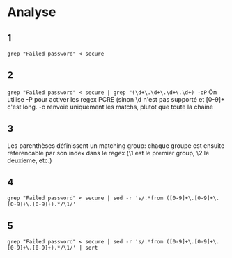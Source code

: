 # Analyse
## 1
`grep "Failed password" < secure`

## 2
`grep "Failed password" < secure | grep "(\d+\.\d+\.\d+\.\d+) -oP` 
On utilise -P pour activer les regex PCRE (sinon \d n'est pas supporté et [0-9]+ c'est long.
-o renvoie uniquement les matchs, plutot que toute la chaine

## 3
Les parenthèses définissent un matching group: chaque groupe est ensuite référencable par son index dans le regex (\1 est le premier group, \2 le deuxieme, etc.)

## 4
`grep "Failed password" < secure | sed -r 's/.*from ([0-9]+\.[0-9]+\.[0-9]+\.[0-9]+).*/\1/'`

## 5
`grep "Failed password" < secure | sed -r 's/.*from ([0-9]+\.[0-9]+\.[0-9]+\.[0-9]+).*/\1/' | sort`




